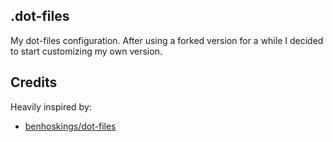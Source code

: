 ## .dot-files

My dot-files configuration. After using a forked version for a while I decided to start customizing my own version.

## Credits

Heavily inspired by:

- [benhoskings/dot-files](https://github.com/benhoskings/dot-files)
